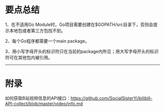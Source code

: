 # 要点总结

1、在不适用Go Module时，Go项目需要创建在$GOPATH/src目录下，否则会提示本地包或者第三方包找不到。

2、每个Go程序都需要一个main package。

3、用小写字母开头的标识符只在当前的package内所见；用大写字母开头的标识符可在其他包内被引用。











------

# 附录

如何获取B站视频信息的API接口：https://github.com/SocialSisterYi/bilibili-API-collect/blob/master/video/info.md